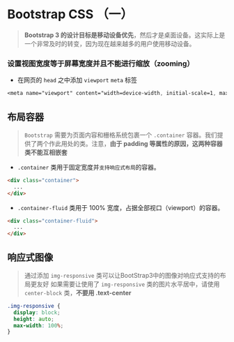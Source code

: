 # Bootstrap CSS （一）

> **Bootstrap 3 的设计目标是移动设备优先**，然后才是桌面设备。这实际上是一个非常及时的转变，因为现在越来越多的用户使用移动设备。

### 设置视图宽度等于屏幕宽度并且不能进行缩放（zooming）

* 在网页的 `head` 之中添加 `viewport` `meta` 标签
```css
<meta name="viewport" content="width=device-width, initial-scale=1, maximum-scale=1, user-scalable=no">
```
## 布局容器

> `Bootstrap` 需要为页面内容和栅格系统包裹一个 `.container` 容器。我们提供了两个作此用处的类。注意，**由于 padding 等属性的原因，这两种容器类不能互相嵌套**

* `.container` 类用于固定宽度并`支持响应式布局`的容器。
```html
<div class="container">
  ...
</div>
```
* `.container-fluid` 类用于 100% 宽度，占据全部视口（viewport）的容器。
```html
<div class="container-fluid">
  ...
</div>
```


## 响应式图像

> 通过添加 `img-responsive` 类可以让BootStrap3中的图像对响应式支持的布局更友好
> 如果需要让使用了 `img-responsive` 类的图片水平居中，请使用 `center-block` 类，**不要用 .text-center**

```css
.img-responsive {
  display: block;
  height: auto;
  max-width: 100%;
}
```